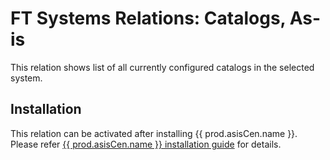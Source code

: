 # FT Systems Relations: Catalogs, As-is

This relation shows list of all currently configured catalogs in the selected system.

## Installation
This relation can be activated after installing {{ prod.asisCen.name }}. Please refer [{{ prod.asisCen.name }} installation guide](../../inst/asis-api-installation.md) for details.